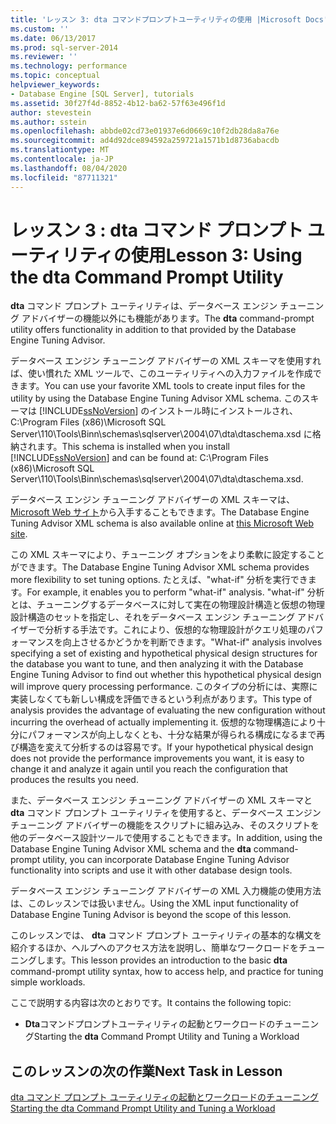 ```yaml
---
title: 'レッスン 3: dta コマンドプロンプトユーティリティの使用 |Microsoft Docs'
ms.custom: ''
ms.date: 06/13/2017
ms.prod: sql-server-2014
ms.reviewer: ''
ms.technology: performance
ms.topic: conceptual
helpviewer_keywords:
- Database Engine [SQL Server], tutorials
ms.assetid: 30f27f4d-8852-4b12-ba62-57f63e496f1d
author: stevestein
ms.author: sstein
ms.openlocfilehash: abbde02cd73e01937e6d0669c10f2db28da8a76e
ms.sourcegitcommit: ad4d92dce894592a259721a1571b1d8736abacdb
ms.translationtype: MT
ms.contentlocale: ja-JP
ms.lasthandoff: 08/04/2020
ms.locfileid: "87711321"
---
```

# <a name="lesson-3-using-the-dta-command-prompt-utility"></a><span data-ttu-id="0f5d4-102">レッスン 3 : dta コマンド プロンプト ユーティリティの使用</span><span class="sxs-lookup"><span data-stu-id="0f5d4-102">Lesson 3: Using the dta Command Prompt Utility</span></span>
  <span data-ttu-id="0f5d4-103">**dta** コマンド プロンプト ユーティリティは、データベース エンジン チューニング アドバイザーの機能以外にも機能があります。</span><span class="sxs-lookup"><span data-stu-id="0f5d4-103">The **dta** command-prompt utility offers functionality in addition to that provided by the Database Engine Tuning Advisor.</span></span>  
  
 <span data-ttu-id="0f5d4-104">データベース エンジン チューニング アドバイザーの XML スキーマを使用すれば、使い慣れた XML ツールで、このユーティリティへの入力ファイルを作成できます。</span><span class="sxs-lookup"><span data-stu-id="0f5d4-104">You can use your favorite XML tools to create input files for the utility by using the Database Engine Tuning Advisor XML schema.</span></span> <span data-ttu-id="0f5d4-105">このスキーマは [!INCLUDE[ssNoVersion](../../includes/ssnoversion-md.md)] のインストール時にインストールされ、C:\Program Files (x86)\Microsoft SQL Server\110\Tools\Binn\schemas\sqlserver\2004\07\dta\dtaschema.xsd に格納されます。</span><span class="sxs-lookup"><span data-stu-id="0f5d4-105">This schema is installed when you install [!INCLUDE[ssNoVersion](../../includes/ssnoversion-md.md)] and can be found at: C:\Program Files (x86)\Microsoft SQL Server\110\Tools\Binn\schemas\sqlserver\2004\07\dta\dtaschema.xsd.</span></span>  
  
 <span data-ttu-id="0f5d4-106">データベース エンジン チューニング アドバイザーの XML スキーマは、 [Microsoft Web サイト](https://go.microsoft.com/fwlink/?linkid=43100&clcid=0x409)から入手することもできます。</span><span class="sxs-lookup"><span data-stu-id="0f5d4-106">The Database Engine Tuning Advisor XML schema is also available online at [this Microsoft Web site](https://go.microsoft.com/fwlink/?linkid=43100&clcid=0x409).</span></span>  
  
 <span data-ttu-id="0f5d4-107">この XML スキーマにより、チューニング オプションをより柔軟に設定することができます。</span><span class="sxs-lookup"><span data-stu-id="0f5d4-107">The Database Engine Tuning Advisor XML schema provides more flexibility to set tuning options.</span></span> <span data-ttu-id="0f5d4-108">たとえば、"what-if" 分析を実行できます。</span><span class="sxs-lookup"><span data-stu-id="0f5d4-108">For example, it enables you to perform "what-if" analysis.</span></span> <span data-ttu-id="0f5d4-109">"what-if" 分析とは、チューニングするデータベースに対して実在の物理設計構造と仮想の物理設計構造のセットを指定し、それをデータベース エンジン チューニング アドバイザーで分析する手法です。これにより、仮想的な物理設計がクエリ処理のパフォーマンスを向上させるかどうかを判断できます。</span><span class="sxs-lookup"><span data-stu-id="0f5d4-109">"What-if" analysis involves specifying a set of existing and hypothetical physical design structures for the database you want to tune, and then analyzing it with the Database Engine Tuning Advisor to find out whether this hypothetical physical design will improve query processing performance.</span></span> <span data-ttu-id="0f5d4-110">このタイプの分析には、実際に実装しなくても新しい構成を評価できるという利点があります。</span><span class="sxs-lookup"><span data-stu-id="0f5d4-110">This type of analysis provides the advantage of evaluating the new configuration without incurring the overhead of actually implementing it.</span></span> <span data-ttu-id="0f5d4-111">仮想的な物理構造により十分にパフォーマンスが向上しなくとも、十分な結果が得られる構成になるまで再び構造を変えて分析するのは容易です。</span><span class="sxs-lookup"><span data-stu-id="0f5d4-111">If your hypothetical physical design does not provide the performance improvements you want, it is easy to change it and analyze it again until you reach the configuration that produces the results you need.</span></span>  
  
 <span data-ttu-id="0f5d4-112">また、データベース エンジン チューニング アドバイザーの XML スキーマと **dta** コマンド プロンプト ユーティリティを使用すると、データベース エンジン チューニング アドバイザーの機能をスクリプトに組み込み、そのスクリプトを他のデータベース設計ツールで使用することもできます。</span><span class="sxs-lookup"><span data-stu-id="0f5d4-112">In addition, using the Database Engine Tuning Advisor XML schema and the **dta** command-prompt utility, you can incorporate Database Engine Tuning Advisor functionality into scripts and use it with other database design tools.</span></span>  
  
 <span data-ttu-id="0f5d4-113">データベース エンジン チューニング アドバイザーの XML 入力機能の使用方法は、このレッスンでは扱いません。</span><span class="sxs-lookup"><span data-stu-id="0f5d4-113">Using the XML input functionality of Database Engine Tuning Advisor is beyond the scope of this lesson.</span></span>  
  
 <span data-ttu-id="0f5d4-114">このレッスンでは、 **dta** コマンド プロンプト ユーティリティの基本的な構文を紹介するほか、ヘルプへのアクセス方法を説明し、簡単なワークロードをチューニングします。</span><span class="sxs-lookup"><span data-stu-id="0f5d4-114">This lesson provides an introduction to the basic **dta** command-prompt utility syntax, how to access help, and practice for tuning simple workloads.</span></span>  
  
 <span data-ttu-id="0f5d4-115">ここで説明する内容は次のとおりです。</span><span class="sxs-lookup"><span data-stu-id="0f5d4-115">It contains the following topic:</span></span>  
  
-   <span data-ttu-id="0f5d4-116">**Dta**コマンドプロンプトユーティリティの起動とワークロードのチューニング</span><span class="sxs-lookup"><span data-stu-id="0f5d4-116">Starting the **dta** Command Prompt Utility and Tuning a Workload</span></span>  
  
## <a name="next-task-in-lesson"></a><span data-ttu-id="0f5d4-117">このレッスンの次の作業</span><span class="sxs-lookup"><span data-stu-id="0f5d4-117">Next Task in Lesson</span></span>  
 [<span data-ttu-id="0f5d4-118">dta コマンド プロンプト ユーティリティの起動とワークロードのチューニング</span><span class="sxs-lookup"><span data-stu-id="0f5d4-118">Starting the dta Command Prompt Utility and Tuning a Workload</span></span>](lesson-1-1-tuning-a-workload.md)  
  
  
